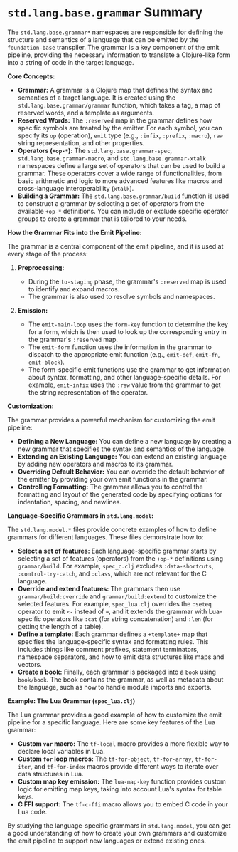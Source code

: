 # `std.lang.base.grammar` Summary

The `std.lang.base.grammar*` namespaces are responsible for defining the structure and semantics of a language that can be emitted by the `foundation-base` transpiler. The grammar is a key component of the emit pipeline, providing the necessary information to translate a Clojure-like form into a string of code in the target language.

**Core Concepts:**

*   **Grammar:** A grammar is a Clojure map that defines the syntax and semantics of a target language. It is created using the `std.lang.base.grammar/grammar` function, which takes a tag, a map of reserved words, and a template as arguments.
*   **Reserved Words:** The `:reserved` map in the grammar defines how specific symbols are treated by the emitter. For each symbol, you can specify its `op` (operation), `emit` type (e.g., `:infix`, `:prefix`, `:macro`), `raw` string representation, and other properties.
*   **Operators (`+op-*`):** The `std.lang.base.grammar-spec`, `std.lang.base.grammar-macro`, and `std.lang.base.grammar-xtalk` namespaces define a large set of operators that can be used to build a grammar. These operators cover a wide range of functionalities, from basic arithmetic and logic to more advanced features like macros and cross-language interoperability (`xtalk`).
*   **Building a Grammar:** The `std.lang.base.grammar/build` function is used to construct a grammar by selecting a set of operators from the available `+op-*` definitions. You can include or exclude specific operator groups to create a grammar that is tailored to your needs.

**How the Grammar Fits into the Emit Pipeline:**

The grammar is a central component of the emit pipeline, and it is used at every stage of the process:

1.  **Preprocessing:**
    *   During the `to-staging` phase, the grammar's `:reserved` map is used to identify and expand macros.
    *   The grammar is also used to resolve symbols and namespaces.

2.  **Emission:**
    *   The `emit-main-loop` uses the `form-key` function to determine the key for a form, which is then used to look up the corresponding entry in the grammar's `:reserved` map.
    *   The `emit-form` function uses the information in the grammar to dispatch to the appropriate emit function (e.g., `emit-def`, `emit-fn`, `emit-block`).
    *   The form-specific emit functions use the grammar to get information about syntax, formatting, and other language-specific details. For example, `emit-infix` uses the `:raw` value from the grammar to get the string representation of the operator.

**Customization:**

The grammar provides a powerful mechanism for customizing the emit pipeline:

*   **Defining a New Language:** You can define a new language by creating a new grammar that specifies the syntax and semantics of the language.
*   **Extending an Existing Language:** You can extend an existing language by adding new operators and macros to its grammar.
*   **Overriding Default Behavior:** You can override the default behavior of the emitter by providing your own emit functions in the grammar.
*   **Controlling Formatting:** The grammar allows you to control the formatting and layout of the generated code by specifying options for indentation, spacing, and newlines.

**Language-Specific Grammars in `std.lang.model`:**

The `std.lang.model.*` files provide concrete examples of how to define grammars for different languages. These files demonstrate how to:

*   **Select a set of features:** Each language-specific grammar starts by selecting a set of features (operators) from the `+op-*` definitions using `grammar/build`. For example, `spec_c.clj` excludes `:data-shortcuts`, `:control-try-catch`, and `:class`, which are not relevant for the C language.
*   **Override and extend features:** The grammars then use `grammar/build:override` and `grammar/build:extend` to customize the selected features. For example, `spec_lua.clj` overrides the `:seteq` operator to emit `<-` instead of `=`, and it extends the grammar with Lua-specific operators like `:cat` (for string concatenation) and `:len` (for getting the length of a table).
*   **Define a template:** Each grammar defines a `+template+` map that specifies the language-specific syntax and formatting rules. This includes things like comment prefixes, statement terminators, namespace separators, and how to emit data structures like maps and vectors.
*   **Create a book:** Finally, each grammar is packaged into a `book` using `book/book`. The book contains the grammar, as well as metadata about the language, such as how to handle module imports and exports.

**Example: The Lua Grammar (`spec_lua.clj`)**

The Lua grammar provides a good example of how to customize the emit pipeline for a specific language. Here are some key features of the Lua grammar:

*   **Custom `var` macro:** The `tf-local` macro provides a more flexible way to declare local variables in Lua.
*   **Custom `for` loop macros:** The `tf-for-object`, `tf-for-array`, `tf-for-iter`, and `tf-for-index` macros provide different ways to iterate over data structures in Lua.
*   **Custom map key emission:** The `lua-map-key` function provides custom logic for emitting map keys, taking into account Lua's syntax for table keys.
*   **C FFI support:** The `tf-c-ffi` macro allows you to embed C code in your Lua code.

By studying the language-specific grammars in `std.lang.model`, you can get a good understanding of how to create your own grammars and customize the emit pipeline to support new languages or extend existing ones.